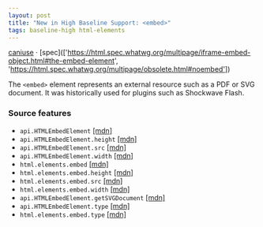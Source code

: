 ```yaml
---
layout: post
title: "New in High Baseline Support: <embed>"
tags: baseline-high html-elements
---
```


[caniuse](https://caniuse.com/?search=embed) · [spec](['https://html.spec.whatwg.org/multipage/iframe-embed-object.html#the-embed-element', 'https://html.spec.whatwg.org/multipage/obsolete.html#noembed'])

The `<embed>` element represents an external resource such as a PDF or SVG document. It was historically used for plugins such as Shockwave Flash.

### Source features

- ``api.HTMLEmbedElement`` [[mdn]](https://https://developer.mozilla.org/en-US/search?q=api.HTMLEmbedElement)
- ``api.HTMLEmbedElement.height`` [[mdn]](https://https://developer.mozilla.org/en-US/search?q=api.HTMLEmbedElement.height)
- ``api.HTMLEmbedElement.src`` [[mdn]](https://https://developer.mozilla.org/en-US/search?q=api.HTMLEmbedElement.src)
- ``api.HTMLEmbedElement.width`` [[mdn]](https://https://developer.mozilla.org/en-US/search?q=api.HTMLEmbedElement.width)
- ``html.elements.embed`` [[mdn]](https://https://developer.mozilla.org/en-US/search?q=html.elements.embed)
- ``html.elements.embed.height`` [[mdn]](https://https://developer.mozilla.org/en-US/search?q=html.elements.embed.height)
- ``html.elements.embed.src`` [[mdn]](https://https://developer.mozilla.org/en-US/search?q=html.elements.embed.src)
- ``html.elements.embed.width`` [[mdn]](https://https://developer.mozilla.org/en-US/search?q=html.elements.embed.width)
- ``api.HTMLEmbedElement.getSVGDocument`` [[mdn]](https://https://developer.mozilla.org/en-US/search?q=api.HTMLEmbedElement.getSVGDocument)
- ``api.HTMLEmbedElement.type`` [[mdn]](https://https://developer.mozilla.org/en-US/search?q=api.HTMLEmbedElement.type)
- ``html.elements.embed.type`` [[mdn]](https://https://developer.mozilla.org/en-US/search?q=html.elements.embed.type)
